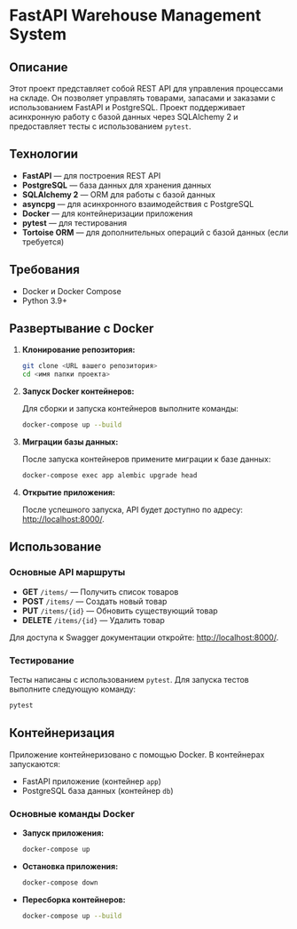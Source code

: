 # FastAPI Warehouse Management System

## Описание

Этот проект представляет собой REST API для управления процессами на складе. Он позволяет управлять товарами, запасами и заказами с использованием FastAPI и PostgreSQL. Проект поддерживает асинхронную работу с базой данных через SQLAlchemy 2 и предоставляет тесты с использованием `pytest`.

## Технологии

- **FastAPI** — для построения REST API
- **PostgreSQL** — база данных для хранения данных
- **SQLAlchemy 2** — ORM для работы с базой данных
- **asyncpg** — для асинхронного взаимодействия с PostgreSQL
- **Docker** — для контейнеризации приложения
- **pytest** — для тестирования
- **Tortoise ORM** — для дополнительных операций с базой данных (если требуется)

## Требования

- Docker и Docker Compose
- Python 3.9+

## Развертывание с Docker

1. **Клонирование репозитория:**

   ```bash
   git clone <URL вашего репозитория>
   cd <имя папки проекта>
   ```

2. **Запуск Docker контейнеров:**

   Для сборки и запуска контейнеров выполните команды:

   ```bash
   docker-compose up --build
   ```

3. **Миграции базы данных:**

   После запуска контейнеров примените миграции к базе данных:

   ```bash
   docker-compose exec app alembic upgrade head
   ```

4. **Открытие приложения:**

   После успешного запуска, API будет доступно по адресу: [http://localhost:8000/](http://localhost:8000/).


## Использование

### Основные API маршруты

- **GET** `/items/` — Получить список товаров
- **POST** `/items/` — Создать новый товар
- **PUT** `/items/{id}` — Обновить существующий товар
- **DELETE** `/items/{id}` — Удалить товар

Для доступа к Swagger документации откройте: [http://localhost:8000/](http://localhost:8000/).

### Тестирование

Тесты написаны с использованием `pytest`. Для запуска тестов выполните следующую команду:

```bash
pytest
```

## Контейнеризация

Приложение контейнеризовано с помощью Docker. В контейнерах запускаются:
- FastAPI приложение (контейнер `app`)
- PostgreSQL база данных (контейнер `db`)

### Основные команды Docker

- **Запуск приложения:**

  ```bash
  docker-compose up
  ```

- **Остановка приложения:**

  ```bash
  docker-compose down
  ```

- **Пересборка контейнеров:**

  ```bash
  docker-compose up --build
  ```
